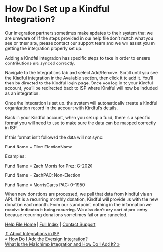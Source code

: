  How Do I Set up a Kindful Integration?
==========

Our integration partners sometimes make updates to their system that we are unaware of. If the steps provided in our help file don’t match what you see on their site, please contact our support team and we will assist you in getting the integration properly set up.

Adding a Kindful integration has specific steps to take in order to ensure contributions are synced correctly.

Navigate to the Integrations tab and select Add/Remove. Scroll until you see the Kindful integration in the Available section, then click it to add it. You’ll then be directed to the Kindful login page. Once you log in to your Kindful account, you’ll be redirected back to ISP where Kindful will now be included as an integration.

Once the integration is set up, the system will automatically create a Kindful organization record in the account with Kindful’s details.

Back in your Kindful account, when you set up a fund, there is a specific format you will need to use to make sure the data can be mapped correctly in ISP.

If this format isn’t followed the data will not sync:

Fund Name = Filer: ElectionName

Examples:

Fund Name = Zach Morris for Prez: G-2020

Fund Name = ZachPAC: Non-Election

Fund Name = MorrisCares PAC: O-1950

When new donations are processed, we pull that data from Kindful via an API. If it is a recurring monthly donation, Kindful will provide us with the new donation each month. From our standpoint, nothing in the information we receive indicates it being recurring. We also don’t any sort of pre-entry because recurring donations sometimes fail or are canceled.

[Help File Home](/help/) | [Full Index](/Help-File-Directory/) | [Contact Support](mailto:support@ISPolitical.com)

[⇑ About Integrations in ISP](/About-Integrations-in-ISP)  
[« How Do I Add the Eversign Integration?](/How-Do-I-Add-the-Eversign-Integration)  
[What Is the Mailchimp Integration and How Do I Add It? »](/What-Is-the-Mailchimp-Integration-and-How-Do-I-Add-It)